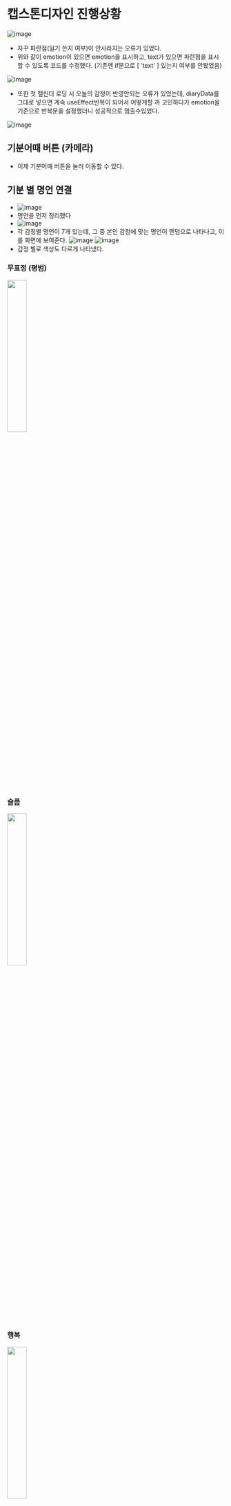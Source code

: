 # 캡스톤디자인 진행상황
![image](https://github.com/ChaeDoll/TIL/assets/108540812/e04e9a94-cb2e-4e8f-9133-19bbfdc28d71)  
- 자꾸 파란점(일기 쓴지 여부)이 안사라지는 오류가 있었다.
- 위와 같이 emotion이 있으면 emotion을 표시하고, text가 있으면 파란점을 표시할 수 있도록 코드를 수정했다. (기존엔 if문으로 [ 'text' ] 있는지 여부를 안봤었음)

![image](https://github.com/ChaeDoll/TIL/assets/108540812/17c4acca-d66d-4a2b-90d8-8ed395e5bc9a)  
- 또한 첫 캘린더 로딩 시 오늘의 감정이 반영안되는 오류가 있었는데, diaryData를 그대로 넣으면 계속 useEffect반복이 되어서 어떻게할 까 고민하다가 emotion을 기준으로 반복문을 설정했더니 성공적으로 멈출수있었다.
  
![image](https://github.com/ChaeDoll/TIL/assets/108540812/b8fc3a10-16bd-411d-a191-95f97a93bdc5)

## 기분어때 버튼 (카메라)
- 이제 기분어때 버튼을 눌러 이동할 수 있다.

## 기분 별 명언 연결
- ![image](https://github.com/ChaeDoll/TIL/assets/108540812/81cfa503-b2ca-466d-82c7-6c1418528b93)
- 명언을 먼저 정리했다
- ![image](https://github.com/ChaeDoll/TIL/assets/108540812/00236551-d4a8-4fe1-bef2-c432bb077793)
- 각 감정별 명언이 7개 있는데, 그 중 본인 감정에 맞는 명언이 랜덤으로 나타나고, 이를 화면에 보여준다. 
![image](https://github.com/ChaeDoll/TIL/assets/108540812/6dc15bcf-4c03-4b8e-9604-717c51ab7dfd)
![image](https://github.com/ChaeDoll/TIL/assets/108540812/48559941-af1a-4b1d-9ae9-eabea1df24cc)  
- 감정 별로 색상도 다르게 나타냈다.

### 무표정 (평범)
<img src="https://github.com/ChaeDoll/TIL/assets/108540812/e5cc4646-a6c1-47cb-b404-270e8dfca917" width="30%"/>

### 슬픔
<img src="https://github.com/ChaeDoll/TIL/assets/108540812/c0359e93-daeb-4155-9e66-3fbdc0a6e1a1" width="30%"/>

### 행복
<img src="https://github.com/ChaeDoll/TIL/assets/108540812/b6dc7e0d-7696-46c6-b895-510b3528801c" width="30%"/>

### 놀람
<img src="https://github.com/ChaeDoll/TIL/assets/108540812/25fbefea-8f83-40c1-ac5f-80cbbf120f5d" width="30%"/>

### 화남
<img src="https://github.com/ChaeDoll/TIL/assets/108540812/6db084c8-5214-4d0b-9555-812ef1453242" width="30%"/>

## 감정별 서비스
- 감정별 노래추천, 감정별 채팅방도 구현완료했다.
- 자꾸 채팅창에 BLANK가 안들어가서 문제였는데, 예약어이슈였나보다.. NEUTRAL로 바꿔주니 잘된다

## 로고창 (실제 시작창)
- 앱이 시작되면 로고가 뜨면서 해당 창에서 오늘 감정을 등록했는지 여부를 파악한다, 이후 등록되어있으면 해당 Emotion을 들고 MainNav로 이동하고 없다면 카메라 페이지로 이동한다.
![image](https://github.com/ChaeDoll/TIL/assets/108540812/fdc52eb3-95c9-4841-a184-617e047167a4)
![image](https://github.com/ChaeDoll/TIL/assets/108540812/7164daa5-66a5-4fa1-a0ee-4d53c72cba08)
